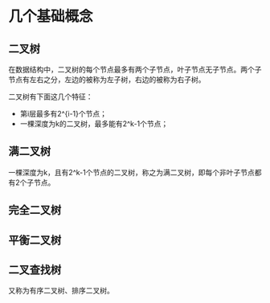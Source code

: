 # 几个基础概念

## 二叉树

在数据结构中，二叉树的每个节点最多有两个子节点，叶子节点无子节点。两个子节点有左右之分，左边的被称为左子树，右边的被称为右子树。

二叉树有下面这几个特征：

* 第i层最多有2^{i-1}个节点；
* 一棵深度为k的二叉树，最多能有2^k-1个节点；

## 满二叉树

一棵深度为k，且有2^k-1个节点的二叉树，称之为满二叉树，即每个非叶子节点都有2个子节点。

## 完全二叉树

## 平衡二叉树

## 二叉查找树

又称为有序二叉树、排序二叉树。

